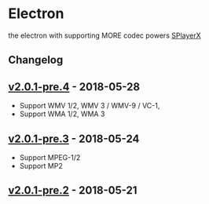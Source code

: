 # Electron
the electron with supporting MORE codec powers [SPlayerX]

## Changelog


## [v2.0.1-pre.4] - 2018-05-28
  - Support WMV 1/2, WMV 3 / WMV-9 / VC-1,
  - Support WMA 1/2, WMA 3
## [v2.0.1-pre.3] - 2018-05-24
  - Support MPEG-1/2
  - Support MP2
## [v2.0.1-pre.2] - 2018-05-21


[SPlayerX]: https://github.com/chiflix/splayerx
[v2.0.1-pre.2]: https://github.com/chiflix/electron/releases/tag/v2.0.1-pre.2
[v2.0.1-pre.3]: https://github.com/chiflix/electron/releases/tag/v2.0.1-pre.3
[v2.0.1-pre.4]: https://github.com/chiflix/electron/releases/tag/v2.0.1-pre.4
